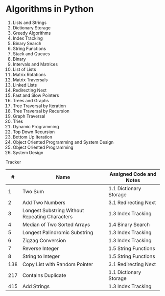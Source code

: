 # Algorithms in Python

1. Lists and Strings
  1. Dictionary Storage
  2. Greedy Algorithms
  3. Index Tracking
  4. Binary Search
  5. String Functions
  6. Stack and Queues
  7. Binary
2. Intervals and Matrices
  1. List of Lists
  2. Matrix Rotations
  3. Matrix Traversals
3. Linked Lists
  1. Redirecting Next
  2. Fast and Slow Pointers
4. Trees and Graphs
  1. Tree Traversal by Iteration
  2. Tree Traversal by Recursion
  3. Graph Traversal
  4. Tries
5. Dynamic Programming
  1. Top Down Recursion
  2. Bottom Up Iteration
6. Object Oriented Programming and System Design
  1. Object Oriented Programming
  2. System Design

Tracker

| # | Name | Assigned Code and Notes |
| - | ---- | ----------------------- |
| 1 | Two Sum | 1.1 Dictionary Storage |
| 2 | Add Two Numbers | 3.1 Redirecting Next |
| 3 | Longest Substring Without Repeating Characters | 1.3 Index Tracking |
| 4 | Median of Two Sorted Arrays | 1.4 Binary Search |
| 5 | Longest Palindromic Substring | 1.3 Index Tracking |
| 6 | Zigzag Conversion | 1.3 Index Tracking |
| 7 | Reverse Integer | 1.5 String Functions |
| 8 | String to Integer | 1.5 String Functions |
| 138 | Copy List with Random Pointer | 3.1 Redirecting Next |
| 217 | Contains Duplicate | 1.1 Dictionary Storage |
| 415 | Add Strings | 1.3 Index Tracking |
